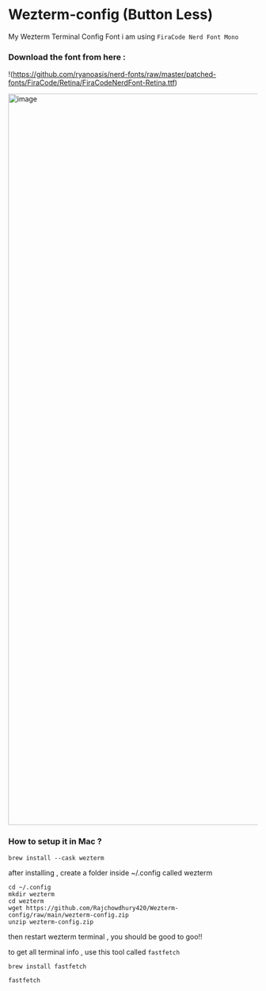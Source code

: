 # Wezterm-config (Button Less)
My Wezterm Terminal Config
Font i am using `FiraCode Nerd Font Mono`

### Download the font from here :
!(https://github.com/ryanoasis/nerd-fonts/raw/master/patched-fonts/FiraCode/Retina/FiraCodeNerdFont-Retina.ttf)

<img width="1477" alt="image" src="https://github.com/user-attachments/assets/67fec6db-305e-4a5d-8ce0-468d3e68762e">

### How to setup it in Mac ?

```
brew install --cask wezterm
```
after installing , create a folder inside ~/.config called wezterm
```
cd ~/.config
mkdir wezterm
cd wezterm
wget https://github.com/Rajchowdhury420/Wezterm-config/raw/main/wezterm-config.zip
unzip wezterm-config.zip
```
then restart wezterm terminal , you should be good to goo!!

 to get all terminal info , use this tool called `fastfetch`

 ```
brew install fastfetch
```
```
fastfetch
```
